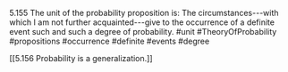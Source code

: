 
5.155 The unit of the probability proposition is: The circumstances---with which I am not further acquainted---give to the occurrence of a definite event such and such a degree of probability.
#unit #TheoryOfProbability #propositions #occurrence #definite #events #degree

[[5.156 Probability is a generalization.]]